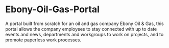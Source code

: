 # Ebony-Oil-Gas-Portal
A portal built from scratch for an oil and gas company Ebony Oil &amp; Gas, this portal allows the company employees to stay connected with up to date events and news, departments and workgroups to work on projects, and to promote paperless work processes.
